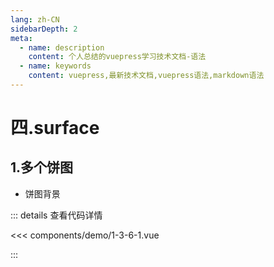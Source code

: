 ```yaml
---
lang: zh-CN
sidebarDepth: 2
meta:
  - name: description
    content: 个人总结的vuepress学习技术文档-语法
  - name: keywords
    content: vuepress,最新技术文档,vuepress语法,markdown语法
---
```


# 四.surface

## 1.多个饼图

- 饼图背景


  <Container url="https://zhoubichuan.com/resume/demo/?type=echarts&name=1-3-6-1.vue" />

::: details 查看代码详情

<<< components/demo/1-3-6-1.vue

:::